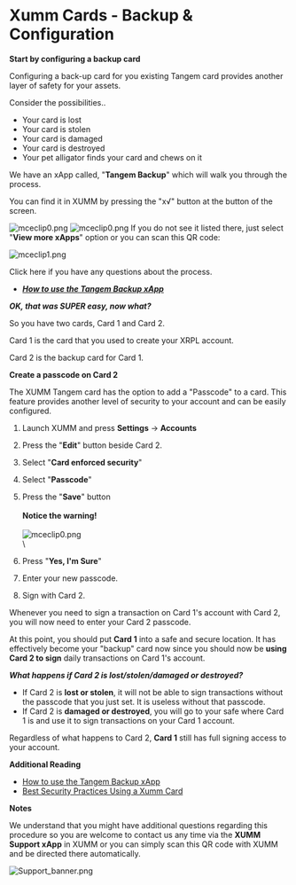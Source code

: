 # Xumm Cards - Backup & Configuration

**Start by configuring a backup card**

Configuring a back-up card for you existing Tangem card provides another layer of safety for your assets.

Consider the possibilities..

* Your card is lost
* Your card is stolen
* Your card is damaged&#x20;
* Your card is destroyed
* Your pet alligator finds your card and chews on it

We have an xApp called, "**Tangem Backup**" which will walk you through the process.

You can find it in XUMM by pressing the "x√" button at the button of the screen.

&#x20;![mceclip0.png](https://drtc9zr.dlvr.cloud/hc/article\_attachments/4416912703762/mceclip0.png)  ![mceclip0.png](https://drtc9zr.dlvr.cloud/hc/article\_attachments/4416902236306/mceclip0.png) If you do not see it listed there, just select "**View more xApps**" option or you can scan this QR code:&#x20;

&#x20;               ![mceclip1.png](https://drtc9zr.dlvr.cloud/hc/article\_attachments/4416925395730/mceclip1.png)

&#x20;

Click here if you have any questions about the process.

* [_**How to use the Tangem Backup xApp**_](https://support.xumm.app/hc/en-us/articles/4417047349394)

&#x20;

_**OK, that was SUPER easy, now what?**_

So you have two cards, Card 1 and Card 2.

Card 1 is the card that you used to create your XRPL account.&#x20;

Card 2 is the backup card for Card 1.

&#x20;

**Create a passcode on Card 2**

The XUMM Tangem card has the option to add a "Passcode" to a card. This feature provides another level of security to your account and can be easily configured.

1. Launch XUMM and press **Settings** -> **Accounts**&#x20;
2. Press the "**Edit**" button beside Card 2.
3. Select "**Card enforced security**"
4. Select "**Passcode**"
5. Press the "**Save**" button\
   \
   **Notice the warning!**\
   \
   ![mceclip0.png](https://drtc9zr.dlvr.cloud/hc/article\_attachments/4420120240786/mceclip0.png)\
   \

6. Press "**Yes, I'm Sure**"
7. Enter your new passcode.
8. Sign with Card 2.

Whenever you need to sign a transaction on Card 1's account with Card 2, you will now need to enter your Card 2 passcode.

At this point, you should put **Card 1** into a safe and secure location. It has effectively become your "backup" card now since you should now be **using Card 2 to sign** daily transactions on Card 1's account.

&#x20;

_**What happens if Card 2 is lost/stolen/damaged or destroyed?**_

* If Card 2 is **lost or stolen**, it will not be able to sign transactions without the passcode that you just set. It is useless without that passcode.
* If Card 2 is **damaged or destroyed**, you will go to your safe where Card 1 is and use it to sign transactions on your Card 1 account.

Regardless of what happens to Card 2, **Card 1** still has full signing access to your account.&#x20;

&#x20;

**Additional Reading**

* [How to use the Tangem Backup xApp](https://support.xumm.app/hc/en-us/articles/4417047349394)
* [Best Security Practices Using a Xumm Card](https://support.xumm.app/hc/en-us/articles/7030834616082)

&#x20;

**Notes**

We understand that you might have additional questions regarding this procedure so you are welcome to contact us any time via the **XUMM Support xApp** in XUMM or you can simply scan this QR code with XUMM and be directed there automatically.

![Support\_banner.png](https://drtc9zr.dlvr.cloud/hc/article\_attachments/4420057706002/Support\_banner.png)

&#x20;

&#x20;
